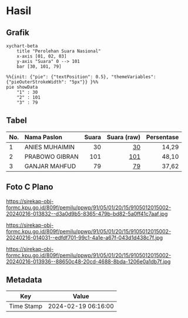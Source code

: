 # Hasil

## Grafik

```mermaid
xychart-beta
    title "Perolehan Suara Nasional"
    x-axis [01, 02, 03]
    y-axis "Suara" 0 --> 101
    bar [30, 101, 79]
```

```mermaid
%%{init: {"pie": {"textPosition": 0.5}, "themeVariables": {"pieOuterStrokeWidth": "5px"}} }%%
pie showData
    "1" : 30
    "2" : 101
    "3" : 79
```

## Tabel

| No. | Nama Paslon    | Suara | Suara (raw) | Persentase |
|:--- |:-------------- | -----:| -----------:| ----------:|
| 1   | ANIES MUHAIMIN | 30    | [30][p-1]   | 14,29      |
| 2   | PRABOWO GIBRAN | 101   | [101][p-2]  | 48,10      |
| 3   | GANJAR MAHFUD  | 79    | [79][p-3]   | 37,62      |


[p-1]: https://github.com/gigit-pemilu/pemilu-2024/blob/main/pilpres/hitung-suara/sub/91-papua/sub/05-kepulauan-yapen/sub/01-yapen-selatan/sub/2015-banawa/sub/002-tps/sub/paslon-1.txt
[p-2]: https://github.com/gigit-pemilu/pemilu-2024/blob/main/pilpres/hitung-suara/sub/91-papua/sub/05-kepulauan-yapen/sub/01-yapen-selatan/sub/2015-banawa/sub/002-tps/sub/paslon-2.txt
[p-3]: https://github.com/gigit-pemilu/pemilu-2024/blob/main/pilpres/hitung-suara/sub/91-papua/sub/05-kepulauan-yapen/sub/01-yapen-selatan/sub/2015-banawa/sub/002-tps/sub/paslon-3.txt

## Foto C Plano

https://sirekap-obj-formc.kpu.go.id/809f/pemilu/ppwp/91/05/01/20/15/9105012015002-20240216-013832--d3a0d9b5-8365-479b-bd82-5a0ff41c7aaf.jpg

https://sirekap-obj-formc.kpu.go.id/809f/pemilu/ppwp/91/05/01/20/15/9105012015002-20240216-014031--edfdf701-99c1-4a1e-a67f-043d1d438c7f.jpg

https://sirekap-obj-formc.kpu.go.id/809f/pemilu/ppwp/91/05/01/20/15/9105012015002-20240216-013936--88650c48-20cd-4688-8bda-1206e0a1db7f.jpg


## Metadata

| Key        | Value               |
| ---------- | ------------------- |
| Time Stamp | 2024-02-19 06:16:00 |



